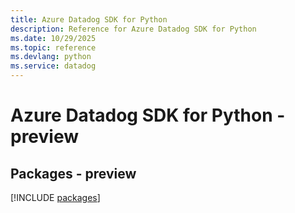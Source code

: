 ```yaml
---
title: Azure Datadog SDK for Python
description: Reference for Azure Datadog SDK for Python
ms.date: 10/29/2025
ms.topic: reference
ms.devlang: python
ms.service: datadog
---
```

# Azure Datadog SDK for Python - preview
## Packages - preview
[!INCLUDE [packages](datadog-index.md)]